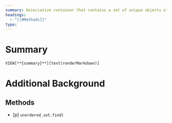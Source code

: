 ```yaml
---
summary: Associative container that contains a set of unique objects of type `Key`. Search, insertion, and removal have average constant-time complexity.
headings:
  - "[[#Methods]]"
type:
---
```

# Summary
`VIEW[**{summary}**][text(renderMarkdown)]`
# Additional Background
## Methods
- [p] `unordered_set.find(`